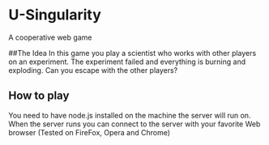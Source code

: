 # U-Singularity
A cooperative web game

##The Idea
In this game you play a scientist who works with other players on an experiment. The experiment failed and everything is burning and exploding.
Can you escape with the other players?

## How to play
You need to have node.js installed on the machine the server will run on. When the server runs you can connect to the server with your favorite 
Web browser (Tested on FireFox, Opera and Chrome)
